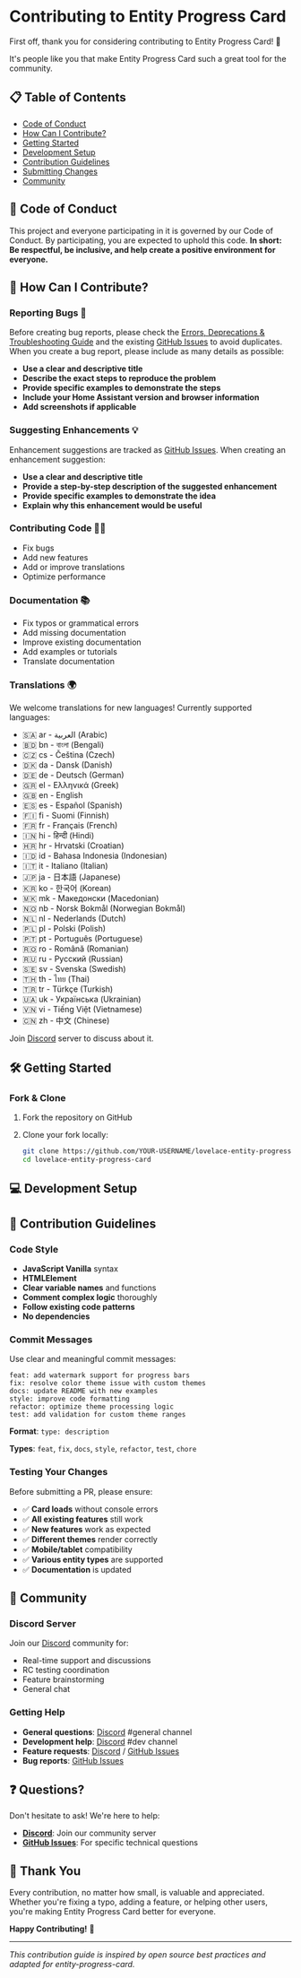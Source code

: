 # Contributing to Entity Progress Card

First off, thank you for considering contributing to Entity Progress Card! 🎉

It's people like you that make Entity Progress Card such a great tool for the community.

## 📋 Table of Contents

- [Code of Conduct](#code-of-conduct)
- [How Can I Contribute?](#how-can-i-contribute)
- [Getting Started](#getting-started)
- [Development Setup](#development-setup)
- [Contribution Guidelines](#contribution-guidelines)
- [Submitting Changes](#submitting-changes)
- [Community](#community)

## 🤝 Code of Conduct

This project and everyone participating in it is governed by our Code of Conduct. By participating, you are expected to uphold this code.
**In short: Be respectful, be inclusive, and help create a positive environment for everyone.**

## 🚀 How Can I Contribute?

### Reporting Bugs 🐛

Before creating bug reports, please check the [Errors, Deprecations & Troubleshooting Guide] and the existing [GitHub Issues] to avoid duplicates. When you create a bug report, please include as many details as possible:

- **Use a clear and descriptive title**
- **Describe the exact steps to reproduce the problem**
- **Provide specific examples to demonstrate the steps**
- **Include your Home Assistant version and browser information**
- **Add screenshots if applicable**

### Suggesting Enhancements 💡

Enhancement suggestions are tracked as [GitHub Issues]. When creating an enhancement suggestion:

- **Use a clear and descriptive title**
- **Provide a step-by-step description of the suggested enhancement**
- **Provide specific examples to demonstrate the idea**
- **Explain why this enhancement would be useful**

### Contributing Code 👨‍💻

- Fix bugs
- Add new features
- Add or improve translations
- Optimize performance

### Documentation 📚

- Fix typos or grammatical errors
- Add missing documentation
- Improve existing documentation
- Add examples or tutorials
- Translate documentation

### Translations 🌍

We welcome translations for new languages! Currently supported languages:

- 🇸🇦 ar - العربية (Arabic)
- 🇧🇩 bn - বাংলা (Bengali)
- 🇨🇿 cs - Čeština (Czech)
- 🇩🇰 da - Dansk (Danish)
- 🇩🇪 de - Deutsch (German)
- 🇬🇷 el - Ελληνικά (Greek)
- 🇬🇧 en - English
- 🇪🇸 es - Español (Spanish)
- 🇫🇮 fi - Suomi (Finnish)
- 🇫🇷 fr - Français (French)
- 🇮🇳 hi - हिन्दी (Hindi)
- 🇭🇷 hr - Hrvatski (Croatian)
- 🇮🇩 id - Bahasa Indonesia (Indonesian)
- 🇮🇹 it - Italiano (Italian)
- 🇯🇵 ja - 日本語 (Japanese)
- 🇰🇷 ko - 한국어 (Korean)
- 🇲🇰 mk - Македонски (Macedonian)
- 🇳🇴 nb - Norsk Bokmål (Norwegian Bokmål)
- 🇳🇱 nl - Nederlands (Dutch)
- 🇵🇱 pl - Polski (Polish)
- 🇵🇹 pt - Português (Portuguese)
- 🇷🇴 ro - Română (Romanian)
- 🇷🇺 ru - Русский (Russian)
- 🇸🇪 sv - Svenska (Swedish)
- 🇹🇭 th - ไทย (Thai)
- 🇹🇷 tr - Türkçe (Turkish)
- 🇺🇦 uk - Українська (Ukrainian)
- 🇻🇳 vi - Tiếng Việt (Vietnamese)
- 🇨🇳 zh - 中文 (Chinese)

Join [Discord] server to discuss about it.

## 🛠️ Getting Started

### Fork & Clone

1. Fork the repository on GitHub
2. Clone your fork locally:

   ```bash
   git clone https://github.com/YOUR-USERNAME/lovelace-entity-progress-card.git
   cd lovelace-entity-progress-card
   ```

## 💻 Development Setup

## 📝 Contribution Guidelines

### Code Style

- **JavaScript Vanilla** syntax
- **HTMLElement**
- **Clear variable names** and functions
- **Comment complex logic** thoroughly
- **Follow existing code patterns**
- **No dependencies**

### Commit Messages

Use clear and meaningful commit messages:

```text
feat: add watermark support for progress bars
fix: resolve color theme issue with custom themes
docs: update README with new examples
style: improve code formatting
refactor: optimize theme processing logic
test: add validation for custom theme ranges
```

**Format**: `type: description`

**Types**: `feat`, `fix`, `docs`, `style`, `refactor`, `test`, `chore`

### Testing Your Changes

Before submitting a PR, please ensure:

- ✅ **Card loads** without console errors
- ✅ **All existing features** still work
- ✅ **New features** work as expected
- ✅ **Different themes** render correctly
- ✅ **Mobile/tablet** compatibility
- ✅ **Various entity types** are supported
- ✅ **Documentation** is updated

## 💬 Community

### Discord Server

Join our [Discord] community for:

- Real-time support and discussions
- RC testing coordination
- Feature brainstorming
- General chat

### Getting Help

- **General questions**: [Discord] #general channel
- **Development help**: [Discord] #dev channel  
- **Feature requests**: [Discord] / [GitHub Issues]
- **Bug reports**: [GitHub Issues]

## ❓ Questions?

Don't hesitate to ask! We're here to help:

- **[Discord]**: Join our community server
- **[GitHub Issues]**: For specific technical questions

## 🙏 Thank You

Every contribution, no matter how small, is valuable and appreciated. Whether you're fixing a typo, adding a feature, or helping other users, you're making Entity Progress Card better for everyone.

**Happy Contributing!** 🚀

---

_This contribution guide is inspired by open source best practices and adapted for entity-progress-card._

[Discord]: https://discord.gg/tyMQ2SfyNG
[GitHub Issues]: https://github.com/francois-le-ko4la/lovelace-entity-progress-card/issues
[Errors, Deprecations & Troubleshooting Guide]: https://github.com/francois-le-ko4la/lovelace-entity-progress-card/blob/main/docs/troubleshooting.md
